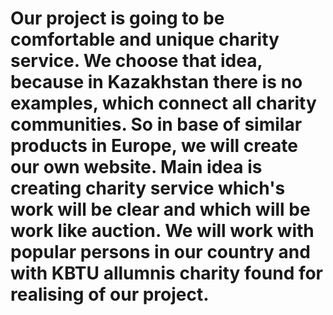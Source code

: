 <h1>Our project is going to be comfortable and unique charity service. We choose that idea, because in Kazakhstan there is no examples, which connect all charity communities. So in base of similar products in Europe, we will create our own website. Main idea is creating charity service which's work will be clear and which will be work like auction. We will work with popular persons in our country and with KBTU allumnis charity found for realising of our project.</h1>
